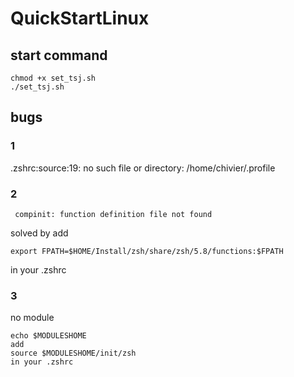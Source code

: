﻿# QuickStartLinux

## start command

```shell
chmod +x set_tsj.sh
./set_tsj.sh
```

## bugs

### 1
.zshrc:source:19: no such file or directory: /home/chivier/.profile

### 2
```
 compinit: function definition file not found
```
solved by
add 
```
export FPATH=$HOME/Install/zsh/share/zsh/5.8/functions:$FPATH 
```
in your .zshrc
### 3
no module
```
echo $MODULESHOME
add
source $MODULESHOME/init/zsh
in your .zshrc
```
